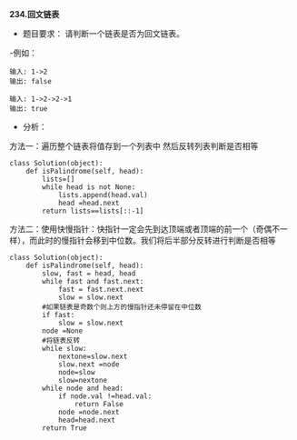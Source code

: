 **234.回文链表**
 - 题目要求：
请判断一个链表是否为回文链表。

 -例如：
```
输入: 1->2
输出: false

输入: 1->2->2->1
输出: true
```


 - 分析：
 
方法一：遍历整个链表将值存到一个列表中 然后反转列表判断是否相等
```
class Solution(object):
    def isPalindrome(self, head):
        lists=[]
        while head is not None:
            lists.append(head.val)
            head =head.next
        return lists==lists[::-1]
```
 方法二：使用快慢指针：快指针一定会先到达顶端或者顶端的前一个（奇偶不一样），而此时的慢指针会移到中位数。我们将后半部分反转进行判断是否相等
```
class Solution(object):
    def isPalindrome(self, head):
        slow, fast = head, head
        while fast and fast.next:
            fast = fast.next.next
            slow = slow.next
        #如果链表是奇数个则上方的慢指针还未停留在中位数
        if fast:
            slow = slow.next
        node =None
        #将链表反转
        while slow:
            nextone=slow.next
            slow.next =node
            node=slow
            slow=nextone
        while node and head:
            if node.val !=head.val:
                return False
            node =node.next
            head=head.next
        return True
```